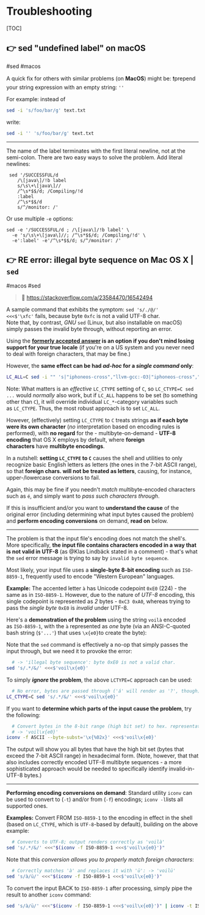 # Troubleshooting

[TOC]



## 👉 sed "undefined label" on macOS
#sed #macos 
 
A quick fix for others with similar problems (on **MacOS**) might be: ❗prepend your string expression with an empty string: `''`

For example: instead of
```bash
sed -i 's/foo/bar/g' text.txt
```

write:
```bash
sed -i '' 's/foo/bar/g' text.txt
```

---
The name of the label terminates with the first literal newline, not at the semi-colon. There are two easy ways to solve the problem. Add literal newlines:
``` shell
 sed '/SUCCESSFUL/d 
    /\[java\]/!b label
    s/\s\+\[java\]//
    /^\s*$$/d; /Compiling/!d
    :label
    /^\s*$$/d
    s/^/monitor: /'
```

Or use multiple `-e` options:
``` shell
sed -e '/SUCCESSFUL/d ; /\[java\]/!b label' \
  -e 's/\s\+\[java\]//; /^\s*$$/d; /Compiling/!d' \
  -e':label' -e'/^\s*$$/d; s/^/monitor: /'
```



[sed "undefined label" on MacOS]: https://stackoverflow.com/questions/12272065/sed-undefined-label-on-macos



## 👉 RE error: illegal byte sequence on Mac OS X | `sed`
#macos #sed

> 🔗 https://stackoverflow.com/a/23584470/16542494

A sample command that exhibits the symptom: `sed 's/./@/' <<<$'\xfc'` fails, because byte `0xfc` is not a valid UTF-8 char.  
Note that, by contrast, _GNU_ `sed` (Linux, but also installable on macOS) simply passes the invalid byte through, without reporting an error.

Using the **[formerly accepted answer](https://stackoverflow.com/a/19770395/45375) is an option if you don't mind losing support for your true locale** (if you're on a US system and you never need to deal with foreign characters, that may be fine.)

However, the **same effect can be had _ad-hoc_ for a _single command_ only**:
```bash
LC_ALL=C sed -i "" 's|"iphoneos-cross","llvm-gcc:-O3|"iphoneos-cross","clang:-Os|g' Configure
```

Note: What matters is an _effective_ `LC_CTYPE` setting of `C`, so `LC_CTYPE=C sed ...` would _normally_ also work, but if `LC_ALL` happens to be set (to something other than `C`), it will override individual `LC_*`-category variables such as `LC_CTYPE`. Thus, the most robust approach is to set `LC_ALL`.

However, (effectively) setting `LC_CTYPE` to `C` treats strings **as if each byte were its own character** (_no_ interpretation based on encoding rules is performed), with **no regard** for the - multibyte-on-demand - **UTF-8 encoding** that OS X employs by default, where **foreign characters** have **multibyte encodings**.

In a nutshell: **setting `LC_CTYPE` to `C`** causes the shell and utilities to only recognize basic English letters as letters (the ones in the 7-bit ASCII range), so that **foreign chars. will not be treated as letters**, causing, for instance, upper-/lowercase conversions to fail.

Again, this may be fine if you needn't _match_ multibyte-encoded characters such as `é`, and simply want to _pass such characters through_.

If this is insufficient and/or you want to **understand the cause** of the original error (including determining what input bytes caused the problem) and **perform encoding conversions** on demand, **read on** below.

---
The problem is that the input file's encoding does not match the shell's.  
More specifically, **the input file contains characters encoded in a way that is not valid in UTF-8** (as @Klas Lindbäck stated in a comment) - that's what the `sed` error message is trying to say by `invalid byte sequence`.

Most likely, your input file uses a **single-byte 8-bit encoding** such as `ISO-8859-1`, frequently used to encode "Western European" languages.

**Example:**
The accented letter `à` has Unicode codepoint `0xE0` (224) - the same as in `ISO-8859-1`. However, due to the nature of _UTF-8_ encoding, this single codepoint is represented as _2_ bytes - `0xC3 0xA0`, whereas trying to pass the _single byte_ `0xE0` is _invalid_ under UTF-8.

Here's a **demonstration of the problem** using the string `voilà` encoded as `ISO-8859-1`, with the `à` represented as _one_ byte (via an ANSI-C-quoted bash string (`$'...'`) that uses `\x{e0}`to create the byte):

Note that the `sed` command is effectively a no-op that simply passes the input through, but we need it to provoke the error:
```bash
  # -> 'illegal byte sequence': byte 0xE0 is not a valid char.
sed 's/.*/&/' <<<$'voil\x{e0}'
```

To simply **_ignore_ the problem**, the above `LCTYPE=C` approach can be used:
```bash
  # No error, bytes are passed through ('á' will render as '?', though).
LC_CTYPE=C sed 's/.*/&/' <<<$'voil\x{e0}'
```

If you want to **determine which parts of the input cause the problem**, try the following:
```bash
  # Convert bytes in the 8-bit range (high bit set) to hex. representation.
  # -> 'voil\x{e0}'
iconv -f ASCII --byte-subst='\x{%02x}' <<<$'voil\x{e0}'
```

The output will show you all bytes that have the high bit set (bytes that exceed the 7-bit ASCII range) in hexadecimal form. (Note, however, that that also includes correctly encoded UTF-8 multibyte sequences - a more sophisticated approach would be needed to specifically identify invalid-in-UTF-8 bytes.)

---
**Performing encoding conversions on demand**:
Standard utility `iconv` can be used to convert to (`-t`) and/or from (`-f`) encodings; `iconv -l`lists all supported ones.

**Examples:**
Convert FROM `ISO-8859-1` to the encoding in effect in the shell (based on `LC_CTYPE`, which is `UTF-8`-based by default), building on the above example:
```bash
  # Converts to UTF-8; output renders correctly as 'voilà'
sed 's/.*/&/' <<<"$(iconv -f ISO-8859-1 <<<$'voil\x{e0}')"
```

Note that this _conversion allows you to properly match foreign characters_:
```bash
  # Correctly matches 'à' and replaces it with 'ü': -> 'voilü'
sed 's/à/ü/' <<<"$(iconv -f ISO-8859-1 <<<$'voil\x{e0}')"
```

To convert the input BACK to `ISO-8859-1` after processing, simply pipe the result to another `iconv` command:
```bash
sed 's/à/ü/' <<<"$(iconv -f ISO-8859-1 <<<$'voil\x{e0}')" | iconv -t ISO-8859-1
```



[RE error: illegal byte sequence on Mac OS X]: https://stackoverflow.com/questions/19242275/re-error-illegal-byte-sequence-on-mac-os-x